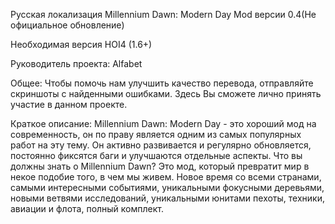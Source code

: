 Русская локализация Millennium Dawn: Modern Day Mod версии 0.4(Не официальное обновление)

Необходимая версия HOI4 (1.6+)

Руководитель проекта: Alfabet

Общее:
Чтобы помочь нам улучшить качество перевода, отправляйте скриншоты с найденными ошибками. 
Здесь Вы сможете лично принять участие в данном проекте.

Краткое описание:
Millennium Dawn: Modern Day - это хороший мод на современность, он по праву является одним из самых популярных работ на эту тему. Он активно развивается и регулярно обновляется, постоянно фиксятся баги и улучшаются отдельные аспекты. 
Что вы должны знать о Millennium Dawn? Это мод, который превратит мир в некое подобие того, в чем мы живем. Новое время со всеми странами, самыми интересными событиями, уникальными фокусными деревьями, новыми ветвями исследований, уникальными юнитами пехоты, техники, авиации и флота, полный комплект. 
